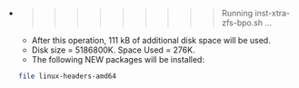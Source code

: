 * >>>>>>>>> Running inst-xtra-zfs-bpo.sh ...
  * After this operation, 111 kB of additional disk space will be used.
  * Disk size = 5186800K. Space Used = 276K.
  * The following NEW packages will be installed:
  ```bash
  file linux-headers-amd64
  ```
